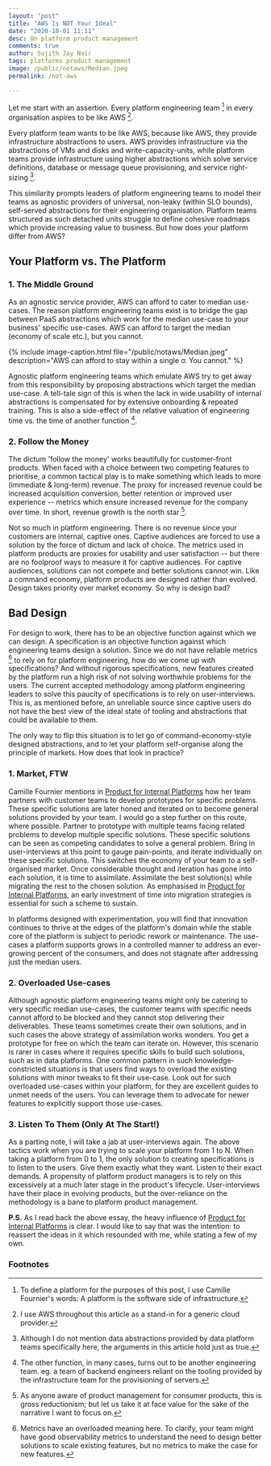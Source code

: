 ```yaml
---
layout: "post"
title: "AWS Is NOT Your Ideal"
date: "2020-10-01 11:11"
desc: On platform product management
comments: true
author: Sujith Jay Nair
tags: platforms product management
image: /public/notaws/Median.jpeg
permalink: /not-aws

---
```

Let me start with an assertion. Every platform engineering team [^1] in every organisation aspires to be like AWS [^2].

Every platform team wants to be like AWS, because like AWS, they provide infrastructure abstractions to users. AWS provides infrastructure via the abstractions of VMs and disks and write-capacity-units, while platform teams provide infrastructure using higher abstractions which solve service definitions, database or message queue provisioning, and service right-sizing [^3].


This similarity prompts leaders of platform engineering teams to model their teams as agnostic providers of universal, non-leaky (within SLO bounds), self-served abstractions for their engineering organisation. Platform teams structured as such detached units struggle to define cohesive roadmaps which provide increasing value to business. But how does your platform differ from AWS?

## Your Platform vs. The Platform

### 1. The Middle Ground
As an agnostic service provider, AWS can afford to cater to median use-cases. The reason platform engineering teams exist is to bridge the gap between PaaS abstractions which work for the median use-case to your business' specific use-cases. AWS can afford to target the median (economy of scale etc.), but you cannot.

{% include image-caption.html file="/public/notaws/Median.jpeg" description="AWS can afford to stay within a single σ. You cannot." %}

Agnostic platform engineering teams which emulate AWS try to get away from this responsibility by proposing abstractions which target the median use-case. A tell-tale sign of this is when the lack in wide usability of internal abstractions is compensated for by extensive onboarding & repeated training. This is also a side-effect of the relative valuation of engineering time vs. the time of another function [^4].

### 2. Follow the Money
The dictum 'follow the money' works beautifully for customer-front products. When faced with a choice between two competing features to prioritise, a common tactical play is to make something which leads to more (immediate & long-term) revenue. The proxy for increased revenue could be increased acquisition conversion, better retention or improved user experience -- metrics which ensure increased revenue for the company over time. In short, revenue growth is the north star [^5].

Not so much in platform engineering. There is no revenue since your customers are internal, captive ones. Captive audiences are forced to use a solution by the force of dictum and lack of choice. The metrics used in platform products are proxies for usability and user satisfaction -- but there are no foolproof ways to measure it for captive audiences. For captive audiences, solutions can not compete and better solutions cannot win. Like a command economy, platform products are designed rather than evolved. Design takes priority over market economy. So why is design bad?

## Bad Design
For design to work, there has to be an objective function against which we can design. A specification is an objective function against which engineering teams design a solution. Since we do not have reliable metrics [^6] to rely on for platform engineering, how do we come up with specifications? And without rigorous specifications, new features created by the platform run a high risk of not solving worthwhile problems for the users. The current accepted methodology among platform engineering leaders to solve this paucity of specifications is to rely on user-interviews. This is, as mentioned before, an unreliable source since captive users do not have the best view of the ideal state of tooling and abstractions that could be available to them.

The only way to flip this situation is to let go of command-economy-style designed abstractions, and to let your platform self-organise along the principle of markets. How does that look in practice?

### 1. Market, FTW
Camille Fournier mentions in [Product for Internal Platforms](https://medium.com/@skamille/product-for-internal-platforms-9205c3a08142) how her team partners with customer teams to develop prototypes for specific problems. These specific solutions are later honed and iterated on to become general solutions provided by your team. I would go a step further on this route, where possible. Partner to prototype with multiple teams facing related problems to develop multiple specific solutions. These specific solutions can be seen as competing candidates to solve a general problem. Bring in user-interviews at this point to gauge pain-points, and iterate individually on these specific solutions. This switches the economy of your team to a self-organised market. Once considerable thought and iteration has gone into each solution, it is time to assimilate. Assimilate the best solution(s) while migrating the rest to the chosen solution. As emphasised in [Product for Internal Platforms](https://medium.com/@skamille/product-for-internal-platforms-9205c3a08142), an early investment of time into migration strategies is essential for such a scheme to sustain.

In platforms designed with experimentation, you will find that innovation continues to thrive at the edges of the platform's domain while the stable core of the platform is subject to periodic rework or maintenance. The use-cases a platform supports grows in a controlled manner to address an ever-growing percent of the consumers, and does not stagnate after addressing just the median users.

### 2. Overloaded Use-cases
Although agnostic platform engineering teams might only be catering to very specific median use-cases, the customer teams with specific needs cannot afford to be blocked and they cannot stop delivering their deliverables. These teams sometimes create their own solutions, and in such cases the above strategy of assimilation works wonders. You get a prototype for free on which the team can iterate on. However, this scenario is rarer in cases where it requires specific skills to build such solutions, such as in data platforms. One common pattern in such knowledge-constricted situations is that users find ways to overload the existing solutions with minor tweaks to fit their use-case. Look out for such overloaded use-cases within your platform, for they are excellent guides to unmet needs of the users. You can leverage them to advocate for newer features to explicitly support those use-cases.

### 3. Listen To Them (Only At The Start!)
As a parting note, I will take a jab at user-interviews again. The above tactics work when you are trying to scale your platform from 1 to N. When taking a platform from 0 to 1, the only solution to creating specifications is to listen to the users. Give them exactly what they want. Listen to their exact demands. A propensity of platform product managers is to rely on this excessively at a much later stage in the product's lifecycle. User-interviews have their place in evolving products, but the over-reliance on the methodology is a bane to platform product management.

**P.S.** As I read back the above essay, the heavy influence of [Product for Internal Platforms](https://medium.com/@skamille/product-for-internal-platforms-9205c3a08142) is clear. I would like to say that was the intention: to reassert the ideas in it which resounded with me, while stating a few of my own.




### Footnotes
[^1]: To define a platform for the purposes of this post, I use Camille Fournier's words: A platform is the software side of infrastructure.
[^2]: I use AWS throughout this article as a stand-in for a generic cloud provider.
[^3]: Although I do not mention data abstractions provided by data platform teams specifically here, the arguments in this article hold just as true.
[^4]: The other function, in many cases, turns out to be another engineering team. eg. a team of backend engineers reliant on the tooling provided by the infrastructure team for the provisioning of servers.
[^5]: As anyone aware of product management for consumer products, this is gross reductionism; but let us take it at face value for the sake of the narrative I want to focus on.
[^6]: Metrics have an overloaded meaning here. To clarify, your team might have good observability metrics to understand the need to design better solutions to scale existing features, but no metrics to make the case for new features.
